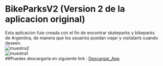 # BikeParksV2 (Version 2 de la aplicacion original)
Esta aplicacion fuie creada con el fin de encontrar skateparks y bikeparks de Argentina, de manera que los usuarios
puedan viajar y visitalarls cuando deseen. \
![muestra2](https://github.com/jakiro12/BikeParksV2/assets/86807770/5b3766b8-a20f-4f6c-9b81-e40f12111df5) \
![muestra1](https://github.com/jakiro12/BikeParksV2/assets/86807770/546e0197-a839-44a6-a4e8-09092eec4ec7) \
##Puedes descargarla en siguiente link :
[Descargar_App](https://www.mediafire.com/file/irumwnvkd9ncj24/bikeParksApp.apk/file)



